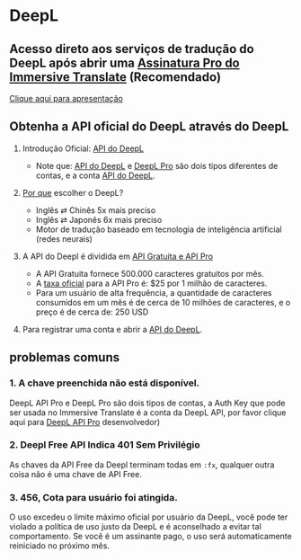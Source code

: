 # DeepL

## Acesso direto aos serviços de tradução do DeepL após abrir uma [Assinatura Pro do Immersive Translate](https://immersivetranslate.com/en/pricing/) (Recomendado)

[Clique aqui para apresentação](https://immersivetranslate.com/en/pricing/)

## Obtenha a API oficial do DeepL através do DeepL

1. Introdução Oficial: [API do DeepL](https://www.deepl.com/en/pro#developer)
   - Note que: [API do DeepL](https://www.deepl.com/en/pro#developer) e [DeepL Pro](https://www.deepl.com/pro) são dois tipos diferentes de contas, e a conta [API do DeepL](https://www.deepl.com/en/pro/select-country#developer).

2. [Por que](https://www.deepl.com/en/whydeepl) escolher o DeepL?

   - Inglês ⇄ Chinês 5x mais preciso
   - Inglês ⇄ Japonês 6x mais preciso
   - Motor de tradução baseado em tecnologia de inteligência artificial (redes neurais)

3. A API do Deepl é dividida em [API Gratuita e API Pro](https://www.deepl.com/en/pro#developer)

   - A API Gratuita fornece 500.000 caracteres gratuitos por mês.
   - A [taxa oficial](https://www.deepl.com/en/pro#developer) para a API Pro é: $25 por 1 milhão de caracteres.
   - Para um usuário de alta frequência, a quantidade de caracteres consumidos em um mês é de cerca de 10 milhões de caracteres, e o preço é de cerca de: 250 USD

4. Para registrar uma conta e abrir a [API do DeepL](https://www.deepl.com/en/pro#developer).

<!--## Construa sua própria API DeepL

Estamos experimentando o suporte para nosso próprio serviço DeeplX na funcionalidade Beta (mas não é bem adequado como um serviço de tradução web, conforme testado. Devido à enorme quantidade de solicitações de API para tradução de páginas web, se você construir este serviço, por favor, certifique-se de fazer um bom trabalho de balanceamento de carga), a seguir está como ativar os recursos experimentais das instruções:

1. Ativando Recursos de Teste Beta nas Configurações de Desenvolvedor
2. Encontre DeepLX (Beta) em Configurações Básicas e insira a URL da API DeepL construída por você, por exemplo, http\://seu-dominio/traduzir

> Q: Como posso construir o meu próprio?
>
> A: [OwO-Network/DeepLX](https://github.com/OwO-Network/DeepLX#setup-on-immersive-translate) ou [zu1k/deepl](https://github.com/KyleChoy/zotero-pdf-translate/blob/CustomDeepL/README.md) -->

## problemas comuns

### 1. A chave preenchida não está disponível.

DeepL API Pro e DeepL Pro são dois tipos de contas, a Auth Key que pode ser usada no Immersive Translate é a conta da DeepL API, por favor clique aqui para [DeepL API Pro](https://www.deepl.com/en/pro/select-country#) desenvolvedor)

### 2. Deepl Free API Indica 401 Sem Privilégio

As chaves da API Free da Deepl terminam todas em `:fx`, qualquer outra coisa não é uma chave de API Free.

### 3. 456, Cota para usuário foi atingida.

O uso excedeu o limite máximo oficial por usuário da DeepL, você pode ter violado a política de uso justo da DeepL e é aconselhado a evitar tal comportamento. Se você é um assinante pago, o uso será automaticamente reiniciado no próximo mês.